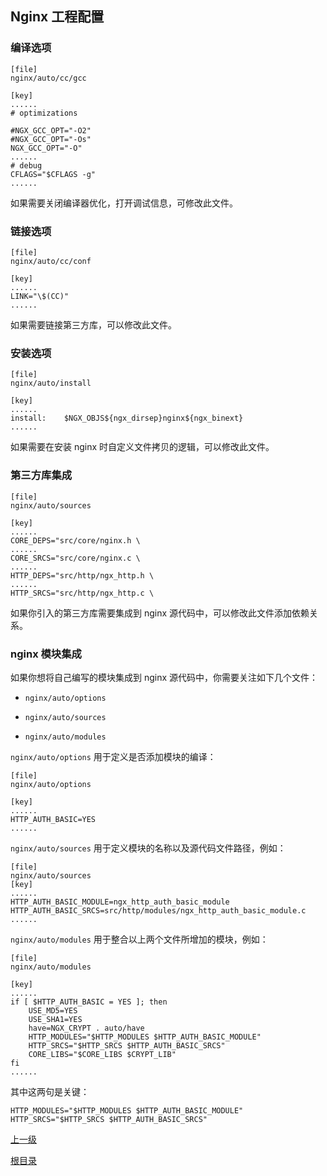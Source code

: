 Nginx 工程配置
--

### 编译选项 ###

    [file]
    nginx/auto/cc/gcc
    
    [key]
    ......
    # optimizations

    #NGX_GCC_OPT="-O2"
    #NGX_GCC_OPT="-Os"
    NGX_GCC_OPT="-O"
    ......
    # debug
    CFLAGS="$CFLAGS -g"
    ......

如果需要关闭编译器优化，打开调试信息，可修改此文件。

### 链接选项 ###

    [file]
    nginx/auto/cc/conf
    
    [key]
    ......
    LINK="\$(CC)"
    ......

如果需要链接第三方库，可以修改此文件。

### 安装选项 ###

    [file]
    nginx/auto/install

    [key]
    ......
    install:	$NGX_OBJS${ngx_dirsep}nginx${ngx_binext}
    ......

如果需要在安装 nginx 时自定义文件拷贝的逻辑，可以修改此文件。

### 第三方库集成 ###

    [file]
    nginx/auto/sources

    [key]
    ......
    CORE_DEPS="src/core/nginx.h \
    ......
    CORE_SRCS="src/core/nginx.c \
    ......
    HTTP_DEPS="src/http/ngx_http.h \
    ......
    HTTP_SRCS="src/http/ngx_http.c \

如果你引入的第三方库需要集成到 nginx 源代码中，可以修改此文件添加依赖关系。

### nginx 模块集成 ###

如果你想将自己编写的模块集成到 nginx 源代码中，你需要关注如下几个文件：

- `nginx/auto/options`

- `nginx/auto/sources`

- `nginx/auto/modules`

`nginx/auto/options` 用于定义是否添加模块的编译：

    [file]
    nginx/auto/options

    [key]
    ......
    HTTP_AUTH_BASIC=YES
    ......

`nginx/auto/sources` 用于定义模块的名称以及源代码文件路径，例如：

    [file]
    nginx/auto/sources
    [key]
    ......
    HTTP_AUTH_BASIC_MODULE=ngx_http_auth_basic_module
    HTTP_AUTH_BASIC_SRCS=src/http/modules/ngx_http_auth_basic_module.c
    ......

`nginx/auto/modules` 用于整合以上两个文件所增加的模块，例如：

    [file]
    nginx/auto/modules

    [key]
    ......
    if [ $HTTP_AUTH_BASIC = YES ]; then
        USE_MD5=YES
        USE_SHA1=YES
        have=NGX_CRYPT . auto/have
        HTTP_MODULES="$HTTP_MODULES $HTTP_AUTH_BASIC_MODULE"
        HTTP_SRCS="$HTTP_SRCS $HTTP_AUTH_BASIC_SRCS"
        CORE_LIBS="$CORE_LIBS $CRYPT_LIB"
    fi
    ......

其中这两句是关键：

    HTTP_MODULES="$HTTP_MODULES $HTTP_AUTH_BASIC_MODULE"
    HTTP_SRCS="$HTTP_SRCS $HTTP_AUTH_BASIC_SRCS"
    
[上一级](index.md)

[根目录](../index.md)
